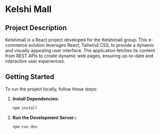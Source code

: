 # Kelshi Mall

## Project Description

Kelshimall is a React project developed for the Kelshimall group. This e-commerce solution leverages React, Tailwind CSS, to provide a dynamic and visually appealing user interface. The application fetches its content from REST APIs to create dynamic web pages, ensuring up-to-date and interactive user experiences.


## Getting Started

To run the project locally, follow these steps:

1. **Install Dependencies:**
   ```bash
   npm install

2. **Run the Development Server::**
   ```bash
   npm run dev